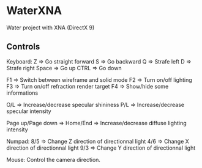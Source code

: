 WaterXNA
========

Water project with XNA (DirectX 9)


Controls
--------
Keyboard:
Z => Go straight forward
S => Go backward
Q => Strafe left
D => Strafe right
Space => Go up
CTRL => Go down

F1 => Switch between wireframe and solid mode
F2 => Turn on/off lighting
F3 => Turn on/off refraction render target
F4 => Show/hide some informations

O/L => Increase/decrease specular shininess
P/L => Increase/decrease specular intensity

Page up/Page down => 
Home/End => Increase/decrease diffuse lighting intensity

Numpad:
8/5 => Change Z direction of directionnal light 
4/6 => Change X direction of directionnal light
9/3 => Change Y direction of directionnal light

Mouse:
Control the camera direction.
